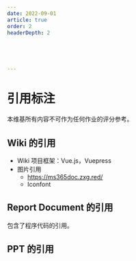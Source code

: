 ```yaml
---
date: 2022-09-01
article: true
order: 2
headerDepth: 2





---
```


# 引用标注

本维基所有内容不可作为任何作业的评分参考。

## Wiki 的引用

- Wiki 项目框架：Vue.js，Vuepress
- 图片引用
  - https://ms365doc.zxg.red/
  - Iconfont

## Report Document 的引用

包含了程序代码的引用。

## PPT 的引用